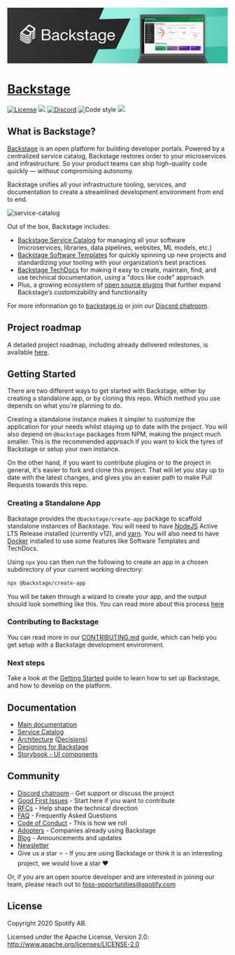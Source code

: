 ![headline](docs/assets/headline.png)

# [Backstage](https://backstage.io)

[![License](https://img.shields.io/badge/License-Apache%202.0-blue.svg)](https://opensource.org/licenses/Apache-2.0)
![](https://github.com/spotify/backstage/workflows/Frontend%20CI/badge.svg)
[![Discord](https://img.shields.io/discord/687207715902193673)](https://discord.gg/EBHEGzX)
![Code style](https://img.shields.io/badge/code_style-prettier-ff69b4.svg)
[![](https://img.shields.io/npm/v/@backstage/core?label=Version)](https://github.com/spotify/backstage/releases)

## What is Backstage?

[Backstage](https://backstage.io/) is an open platform for building developer portals. Powered by a centralized service catalog, Backstage restores order to your microservices and infrastructure. So your product teams can ship high-quality code quickly — without compromising autonomy.

Backstage unifies all your infrastructure tooling, services, and documentation to create a streamlined development environment from end to end.

![service-catalog](https://backstage.io/blog/assets/6/header.png)

Out of the box, Backstage includes:

- [Backstage Service Catalog](https://backstage.io/docs/features/software-catalog/software-catalog-overview) for managing all your software (microservices, libraries, data pipelines, websites, ML models, etc.)
- [Backstage Software Templates](https://backstage.io/docs/features/software-templates/software-templates-index) for quickly spinning up new projects and standardizing your tooling with your organization’s best practices
- [Backstage TechDocs](https://backstage.io/docs/features/techdocs/techdocs-overview) for making it easy to create, maintain, find, and use technical documentation, using a "docs like code" approach
- Plus, a growing ecosystem of [open source plugins](https://github.com/spotify/backstage/tree/master/plugins) that further expand Backstage’s customizability and functionality

For more information go to [backstage.io](https://backstage.io) or join our [Discord chatroom](https://discord.gg/EBHEGzX).

## Project roadmap

A detailed project roadmap, including already delivered milestones, is available [here](https://backstage.io/docs/overview/roadmap).

## Getting Started

There are two different ways to get started with Backstage, either by creating a standalone app, or by cloning this repo. Which method you use depends on what you're planning to do.

Creating a standalone instance makes it simpler to customize the application for your needs whilst staying up to date with the project. You will also depend on `@backstage` packages from NPM, making the project much smaller. This is the recommended approach if you want to kick the tyres of Backstage or setup your own instance.

On the other hand, if you want to contribute plugins or to the project in general, it's easier to fork and clone this project. That will let you stay up to date with the latest changes, and gives you an easier path to make Pull Requests towards this repo.

### Creating a Standalone App

Backstage provides the `@backstage/create-app` package to scaffold standalone instances of Backstage. You will need to have
[NodeJS](https://nodejs.org/en/download/) Active LTS Release installed
(currently v12), and [yarn](https://classic.yarnpkg.com/en/docs/install). You will also need to have [Docker](https://docs.docker.com/engine/install/) installed to use some features like Software Templates and TechDocs.

Using `npx` you can then run the following to create an app in a chosen subdirectory of your current working directory:

```bash
npx @backstage/create-app
```

You will be taken through a wizard to create your app, and the output should look something like this. You can read more about this process [here](https://backstage.io/docs/getting-started/create-an-app)

### Contributing to Backstage

You can read more in our [CONTRIBUTING.md](./CONTRIBUTING.md#get-started) guide, which can help you get setup with a Backstage development environment.

### Next steps

Take a look at the [Getting Started](https://backstage.io/docs/getting-started/index) guide to learn how to set up Backstage, and how to develop on the platform.

## Documentation

- [Main documentation](https://backstage.io/docs/overview/what-is-backstage)
- [Service Catalog](https://backstage.io/docs/features/software-catalog/software-catalog-overview)
- [Architecture](https://backstage.io/docs/overview/architecture-terminology) ([Decisions](https://backstage.io/docs/architecture-decisions/adrs-overview))
- [Designing for Backstage](https://backstage.io/docs/dls/design)
- [Storybook - UI components](https://backstage.io/storybook)

## Community

- [Discord chatroom](https://discord.gg/MUpMjP2) - Get support or discuss the project
- [Good First Issues](https://github.com/spotify/backstage/contribute) - Start here if you want to contribute
- [RFCs](https://github.com/spotify/backstage/labels/rfc) - Help shape the technical direction
- [FAQ](https://backstage.io/docs/FAQ) - Frequently Asked Questions
- [Code of Conduct](CODE_OF_CONDUCT.md) - This is how we roll
- [Adopters](ADOPTERS.md) - Companies already using Backstage
- [Blog](https://backstage.io/blog/) - Announcements and updates
- [Newsletter](https://mailchi.mp/spotify/backstage-community)
- Give us a star ⭐️ - If you are using Backstage or think it is an interesting project, we would love a star ❤️

Or, if you are an open source developer and are interested in joining our team, please reach out to [foss-opportunities@spotify.com ](mailto:foss-opportunities@spotify.com)

## License

Copyright 2020 Spotify AB.

Licensed under the Apache License, Version 2.0: http://www.apache.org/licenses/LICENSE-2.0
